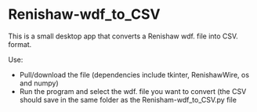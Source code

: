 # Renishaw-wdf_to_CSV

This is a small desktop app that converts a Renishaw wdf. file into CSV. format.

Use:
- Pull/download the file (dependencies include tkinter, RenishawWire, os and numpy)
- Run the program and select the wdf. file you want to convert (the CSV should save in the same folder as the Renisham-wdf_to_CSV.py file
